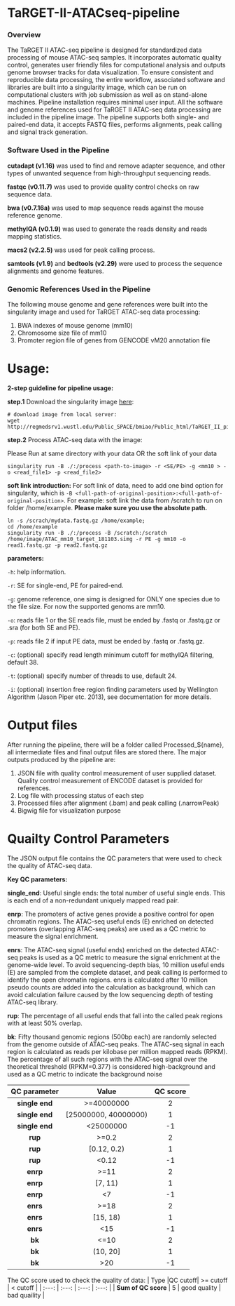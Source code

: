 # TaRGET-II-ATACseq-pipeline

### Overview
The TaRGET II ATAC-seq pipeline is designed for standardized data processing of mouse ATAC-seq samples. It incorporates automatic quality control, generates user friendly files for computational analysis and outputs genome browser tracks for data visualization. To ensure consistent and reproducible data processing, the entire workflow, associated software and libraries are built into a singularity image, which can be run on computational clusters with job submission as well as on stand-alone machines. Pipeline installation requires minimal user input. All the software and genome references used for TaRGET II ATAC-seq data processing are included in the pipeline image. The pipeline supports both single- and paired-end data, it accepts FASTQ files, performs alignments, peak calling and signal track generation. 
### Software Used in the Pipeline
**cutadapt (v1.16)** was used to find and remove adapter sequence, and other types of unwanted sequence from high-throughput sequencing reads.

**fastqc (v0.11.7)** was used to provide quality control checks on raw sequence data.

**bwa (v0.7.16a)** was used to map sequence reads against the mouse reference genome.

**methylQA (v0.1.9)** was used to generate the reads density and reads mapping statistics.

**macs2 (v2.2.5)** was used for peak calling process.

**samtools (v1.9)** and **bedtools (v2.29)** were used to process the sequence alignments and genome features.

### Genomic References Used in the Pipeline 
The following mouse genome and gene references were built into the singularity image and used for TaRGET ATAC-seq data processing:
1)	BWA indexes of mouse genome (mm10)
2)	Chromosome size file of mm10
3)	Promoter region file of genes from GENCODE vM20 annotation file


# Usage:

**2-step guideline for pipeline usage:**

**step.1** Download the singularity image [here](http://regmedsrv1.wustl.edu/Public_SPACE/bmiao/Public_html/TaRGET_II_pipeline/ATACseq):
```
# download image from local server:
wget http://regmedsrv1.wustl.edu/Public_SPACE/bmiao/Public_html/TaRGET_II_pipeline/ATACseq/ATAC_mm10_target_181103.simg  
```
**step.2** Process ATAC-seq data with the image: 

Please Run at same directory with your data OR the soft link of your data
```
singularity run -B ./:/process <path-to-image> -r <SE/PE> -g <mm10 > -o <read_file1> -p <read_file2>
```
**soft link introduction:** For soft link of data, need to add one bind option for singularity, which is ```-B <full-path-of-original-position>:<full-path-of-original-position>```. 
For example:
soft link the data from /scratch to run on folder /home/example. **Please make sure you use the absolute path.**
```
ln -s /scrach/mydata.fastq.gz /home/example;
cd /home/example
singularity run -B ./:/process -B /scratch:/scratch /home/image/ATAC_mm10_target_181103.simg -r PE -g mm10 -o read1.fastq.gz -p read2.fastq.gz
```
**parameters:**

`-h`: help information.

`-r`: SE for single-end, PE for paired-end.

`-g`: genome reference, one simg is designed for ONLY one species due to the file size. For now the supported genoms are mm10.

`-o`: reads file 1 or the SE reads file, must be ended by .fastq or .fastq.gz or .sra (for both SE and PE). 

`-p`: reads file 2 if input PE data, must be ended by .fastq or .fastq.gz.

`-c`: (optional) specify read length minimum cutoff for methylQA filtering, default 38.

`-t`: (optional) specify number of threads to use, default 24.

`-i`: (optional) insertion free region finding parameters used by Wellington Algorithm (Jason Piper etc. 2013), see documentation for more details.

# Output files

After running the pipeline, there will be a folder called Processed_${name}, all intermediate files and final output files are stored there. The major outputs produced by the pipeline are:
   1)	JSON file with quality control measurement of user supplied dataset. Quality control measurement of ENCODE dataset is  provided for references. 
   2)	Log file with processing status of each step 
   3)	Processed files after alignment (.bam) and peak calling (.narrowPeak) 
   4)	Bigwig file for visualization purpose

# Quailty Control Parameters
The JSON output file contains the QC parameters that were used to check the quality of ATAC-seq data.

**Key QC parameters:**
 
**single_end**: Useful single ends: the total number of useful single ends. This is each end of a non-redundant uniquely mapped read pair.

**enrp**: The promoters of active genes provide a positive control for open chromatin regions. The ATAC-seq useful ends (E) enriched on detected promoters (overlapping ATAC-seq peaks) are used as a QC metric to measure the signal enrichment.

**enrs**: The ATAC-seq signal (useful ends) enriched on the detected ATAC-seq peaks is used as a QC metric to measure the signal enrichment at the genome-wide level. To avoid sequencing-depth bias, 10 million useful ends (E) are sampled from the complete dataset, and peak calling is performed to identify the open chromatin regions. enrs is calculated after 10 million pseudo counts are added into the calculation as background, which can avoid calculation failure caused by the low sequencing depth of testing ATAC-seq library.

**rup**: The percentage of all useful ends that fall into the called peak regions with at least 50% overlap. 

**bk**: Fifty thousand genomic regions (500bp each) are randomly selected from the genome outside of ATAC-seq peaks. The ATAC-seq signal in each region is calculated as reads per kilobase per million mapped reads (RPKM). The percentage of all such regions with the ATAC-seq signal over the theoretical threshold (RPKM=0.377) is considered high-background and used as a QC metric to indicate the background noise

|QC parameter|Value|QC score|
| :---: | :---: | :---: |
| **single end** | >=40000000 | 2 |
| **single end** | \[25000000, 40000000\) | 1 |
| **single end** | <25000000 | -1 |
| **rup** | >=0.2 | 2 |
| **rup** | \[0.12, 0.2\) | 1 |
| **rup** | <0.12 | -1 |
| **enrp** | >=11 | 2 |
| **enrp** | \[7, 11\) | 1 |
| **enrp** | <7 | -1 |
| **enrs** | >=18 | 2 |
| **enrs** | \[15, 18\) | 1 |
| **enrs** | <15 | -1 |
| **bk** | <=10 | 2 |
| **bk** | \(10, 20\] | 1 |
| **bk** | >20 | -1 |

The QC score used to check the quality of data:
| Type |QC cutoff| >= cutoff | < cutoff |
| :---: | :---: | :---: | :---: |
| **Sum of QC score** | 5 | good quality | bad quaility |

